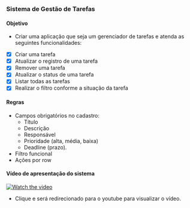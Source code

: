 ### Sistema de Gestão de Tarefas

#### Objetivo
- Criar uma aplicação que seja um gerenciador de tarefas e atenda as seguintes funcionalidades: 

- [x] Criar uma tarefa
- [x] Atualizar o registro de uma tarefa
- [x] Remover uma tarefa
- [x] Atualizar o status de uma tarefa
- [x] Listar todas as tarefas
- [x] Realizar o filtro conforme a situação da tarefa

#### Regras
- Campos obrigatórios no cadastro: 
  - Título
  - Descrição
  - Responsável
  - Prioridade (alta, média, baixa)
  - Deadline (prazo).
- Filtro funcional
- Ações por row

#### Vídeo de apresentação do sistema 


[![Watch the video](http://cdn.tecnodia.com.br/2016/10/youtube-share-send-logo-f-1200x600-1200x600.jpg)](https://www.youtube.com/watch?v=EZ7pK-gVEKA)

- Clique e será redirecionado para o youtube para visualizar o vídeo.
